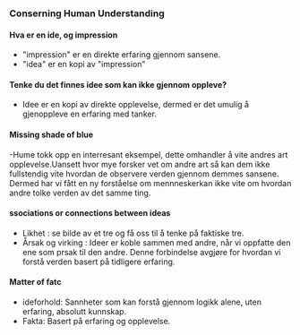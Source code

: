 ### Conserning Human Understanding

#### Hva er en ide, og impression
- "impression" er en direkte erfaring gjennom sansene.
- "idea" er en kopi av "impression"

#### Tenke du det finnes idee som kan ikke gjennom oppleve?
- Idee er en kopi av direkte opplevelse, dermed er det umulig å gjenoppleve en erfaring med tanker.

#### Missing shade of blue
-Hume tokk opp en interresant eksempel, dette omhandler å vite andres art opplevelse.Uansett hvor mye forsker vet om andre art så kan dem ikke fullstendig vite hvordan de observere verden gjennom demmes sansene. Dermed har vi fått en ny forståelse om mennneskerkan ikke vite om hvordan andre tolke verden av det samme ting.

#### ssociations or connections between ideas
- Likhet : se bilde av et tre og få oss til å tenke på faktiske tre.
- Årsak og virking : Ideer er koble sammen med andre, når vi oppfatte den ene som prsak til den andre. Denne forbindelse avgjøre for hvordan vi forstå verden basert på tidligere erfaring.

#### Matter of fatc
- ideforhold: Sannheter som kan forstå gjennom logikk alene, uten erfaring, absolutt kunnskap.
- Fakta: Basert på erfaring og opplevelse.
